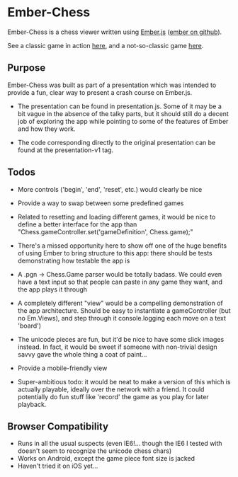 # Ember-Chess

Ember-Chess is a chess viewer written using [Ember.js](http://emberjs.com/) ([ember on github](https://github.com/emberjs/ember.js)).

See a classic game in action [here](http://dmarcotte.github.com/sc-chess/immortal.html),
and a not-so-classic game [here](http://dmarcotte.github.com/sc-chess/amateur.html).

## Purpose

Ember-Chess was built as part of a presentation which was intended to provide a fun, clear way to present a
crash course on Ember.js.

* The presentation can be found in presentation.js.  Some of it may be a bit
vague in the absence of the talky parts, but it should still do a decent job
of exploring the app while pointing to some of the features of Ember
and how they work.

* The code corresponding directly to the original presentation can be found at the
presentation-v1 tag.

## Todos

* More controls ('begin', 'end', 'reset', etc.) would clearly be
nice

* Provide a way to swap between some predefined games

* Related to resetting and loading different games, it would be nice to define
a better interface for the app than
"Chess.gameController.set('gameDefinition', Chess.game);"

* There's a missed opportunity here to show off one of the huge benefits
of using Ember to bring structure to this app:
there should be tests demonstrating how testable the app is

* A .pgn -> Chess.Game parser would be totally badass.  We could even have
a text input so that people can paste in any game they want, and the app
plays it through

* A completely different "view" would be a compelling demonstration of the app
architecture.  Should be easy to instantiate a gameController (but
no Em.Views), and step through it console.logging each move on a text
'board')

* The unicode pieces are fun, but it'd be nice to have some slick images
instead.  In fact, it would be sweet if someone with non-trivial design savvy
gave the whole thing a coat of paint...

* Provide a mobile-friendly view

* Super-ambitious todo: it would be neat to make a version of this which is
actually playable, ideally over the network with a friend.  It could potentially
do fun stuff like 'record' the game as you play for later playback.


## Browser Compatibility
* Runs in all the usual suspects (even IE6!... though the IE6 I tested
with doesn't seem to recognize the unicode chess chars)
* Works on Android, except the game piece font size is jacked
* Haven't tried it on iOS yet...